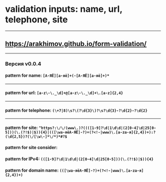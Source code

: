 # validation inputs: name, url, telephone, site
---
## https://arakhimov.github.io/form-validation/
---
### Версия v0.0.4

#### pattern for name: ```[А-ЯЁ][а-яё]+(-[А-ЯЁ][а-яё]+)*```
---
#### pattern for url: ```[a-z\-\._\d]+@[a-z\-\._\d]+\.[a-z]{2,4}```
---
#### pattern for telephone: ```(\+7|8)\s?\(?\d{3}\)?\s?\d{3}-?\d{2}-?\d{2}```
---
#### pattern for site: ```^https?:\/\/(www\.)?((([1-9]?\d|1\d\d|(2[0-4]\d|25[0-5]))(\.(?!$)|$)){4}|(([\wа-яёА-ЯЁ]-?)+(?<!-|www)\.[a-zа-я]{2,4})+):?(\d{2,5})?(\/[\w\-]*\/*)*#?$```
#### pattern for site consider: 
#### pattern for IPv4: ```(([1-9]?\d|1\d\d|(2[0-4]\d|25[0-5]))(\.(?!$)|$)){4}```
#### pattern for domain name: ```(([\wа-яёА-ЯЁ]-?)+(?<!-|www)\.[a-zа-я]{2,4})+)```